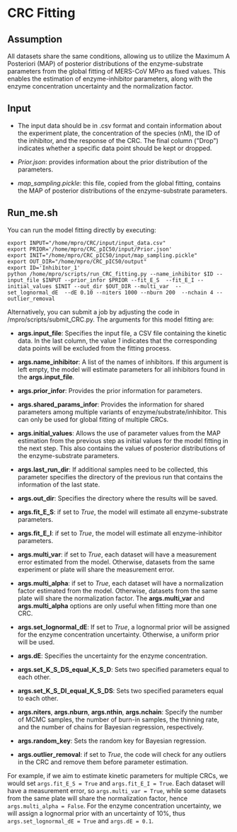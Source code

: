 # CRC Fitting

## Assumption

All datasets share the same conditions, allowing us to utilize the Maximum A Posteriori (MAP) of posterior distributions of the enzyme-substrate parameters from the global fitting of MERS-CoV MPro as fixed values. This enables the estimation of enzyme-inhibitor parameters, along with the enzyme concentration uncertainty and the normalization factor.

## Input

- The input data should be in .csv format and contain information about the experiment plate, the concentration of the species (nM), the ID of the inhibitor, and the response of the CRC. The final column ("Drop") indicates whether a specific data point should be kept or dropped.

- *Prior.json*: provides information about the prior distribution of the parameters.

- *map_sampling.pickle*: this file, copied from the global fitting, contains the MAP of posterior distributions of the enzyme-substrate parameters.

## Run_me.sh

You can run the model fitting directly by executing:

    export INPUT="/home/mpro/CRC/input/input_data.csv"
    export PRIOR='/home/mpro/CRC_pIC50/input/Prior.json'
    export INIT="/home/mpro/CRC_pIC50/input/map_sampling.pickle"
    export OUT_DIR="/home/mpro/CRC_pIC50/output"
    export ID='Inhibitor_1'
    python /home/mpro/scripts/run_CRC_fitting.py --name_inhibitor $ID --input_file $INPUT --prior_infor $PRIOR --fit_E_S  --fit_E_I --initial_values $INIT --out_dir $OUT_DIR --multi_var  --set_lognormal_dE  --dE 0.10 --niters 1000 --nburn 200  --nchain 4 --outlier_removal

Alternatively, you can submit a job by adjusting the code in /mpro/scripts/submit_CRC.py. The arguments for this model fitting are: 

- **args.input_file**: Specifies the input file, a CSV file containing the kinetic data. In the last column, the value *1* indicates that the corresponding data points will be excluded from the fitting process.

- **args.name_inhibitor**: A list of the names of inhibitors. If this argument is left empty, the model will estimate parameters for all inhibitors found in the **args.input_file**.

- **args.prior_infor**: Provides the prior information for parameters.

- **args.shared_params_infor**: Provides the information for shared parameters among multiple variants of enzyme/substrate/inhibitor. This can only be used for global fitting of multiple CRCs. 

- **args.initial_values**: Allows the use of parameter values from the MAP estimation from the previous step as initial values for the model fitting in the next step. This also contains the values of posterior distributions of the enzyme-substrate parameters.

- **args.last_run_dir**: If additional samples need to be collected, this parameter specifies the directory of the previous run that contains the information of the last state.

- **args.out_dir**: Specifies the directory where the results will be saved.

- **args.fit_E_S**: if set to *True*, the model will estimate all enzyme-substrate parameters.

- **args.fit_E_I**: if set to *True*, the model will estimate all enzyme-inhibitor parameters.

- **args.multi_var**: if set to *True*, each dataset will have a measurement error estimated from the model. Otherwise, datasets from the same experiment or plate will share the measurement error.

- **args.multi_alpha**: if set to *True*, each dataset will have a normalization factor estimated from the model. Otherwise, datasets from the same plate will share the normalization factor. The **args.multi_var** and **args.multi_alpha** options are only useful when fitting more than one CRC. 

- **args.set_lognormal_dE**: If set to *True*, a lognormal prior will be assigned for the enzyme concentration uncertainty. Otherwise, a uniform prior will be used.

- **args.dE**: Specifies the uncertainty for the enzyme concentration.

- **args.set_K_S_DS_equal_K_S_D**: Sets two specified parameters equal to each other.

- **args.set_K_S_DI_equal_K_S_DS**: Sets two specified parameters equal to each other.

- **args.niters**, **args.nburn**, **args.nthin**, **args.nchain**: Specify the number of MCMC samples, the number of burn-in samples, the thinning rate, and the number of chains for Bayesian regression, respectively.

- **args.random_key**: Sets the random key for Bayesian regression.

- **args.outlier_removal**: if set to *True*, the code will check for any outliers in the CRC and remove them before parameter estimation.


For example, if we aim to estimate kinetic parameters for multiple CRCs, we would set `args.fit_E_S = True` and `args.fit_E_I = True`. Each dataset will have a measurement error, so `args.multi_var = True`, while some datasets from the same plate will share the normalization factor, hence `args.multi_alpha = False`. For the enzyme concentration uncertainty, we will assign a lognormal prior with an uncertainty of 10%, thus `args.set_lognormal_dE = True` and `args.dE = 0.1`.
